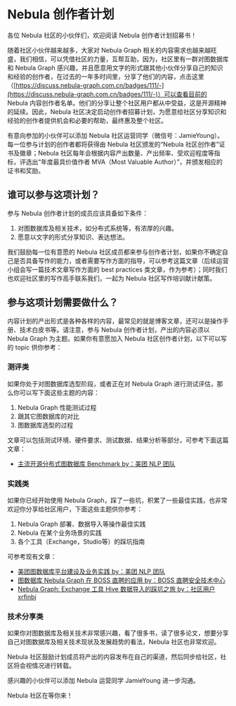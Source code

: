# Nebula 创作者计划

各位 Nebula 社区的小伙伴们，欢迎阅读 Nebula 创作者计划招募书！

随着社区小伙伴越来越多，大家对 Nebula Graph 相关的内容需求也越来越旺盛，我们相信，可以凭借社区的力量，互帮互助，因为，社区里有一群对图数据库和 Nebula Graph 感兴趣，并且愿意用文字的形式跟其他小伙伴分享自己的知识和经验的创作者，在过去的一年多时间里，分享了他们的内容，点击这里（[https://discuss.nebula-graph.com.cn/badges/111/-](https://discuss.nebula-graph.com.cn/badges/111/-)）可以查看目前的 Nebula 内容创作者名单。他们的分享让整个社区用户都从中受益，这是开源精神的延续。因此，Nebula 社区决定启动创作者招募计划，为愿意给社区分享知识和经验的创作者提供机会和必要的帮助，最终惠及整个社区。

有意向参加的小伙伴可以添加 Nebula 社区运营同学（微信号：JamieYoung）。每一位参与计划的创作者都将获得由 Nebula 社区颁发的“Nebula 社区创作者”证书及徽章；Nebula 社区每年会根据内容产出数量、产出频率、受欢迎程度等指标，评选出“年度最具价值作者 MVA（Most Valuable Author）”，并颁发相应的证书和奖励。

## 谁可以参与这项计划？

参与 Nebula 创作者计划的成员应该具备如下条件：

1. 对图数据库及相关技术，如分布式系统等，有浓厚的兴趣。
2. 愿意以文字的形式分享知识、表达想法。

我们鼓励每一位有意愿的 Nebula 社区成员都来参与创作者计划，如果你不确定自己是否具备写作的能力，或者需要写作方面的指导，可以参考这篇文章（后续运营小组会写一篇技术文章写作方面的 best practices 类文章，作为参考）；同时我们也欢迎社区里的写作高手联系我们，一起为 Nebula 社区写作培训献计献策。

## 参与这项计划需要做什么？

内容计划的产出形式是各种各样的内容，最常见的就是博客文章，还可以是操作手册、技术白皮书等。请注意，参与 Nebula 创作者计划，产出的内容必须以 Nebula Graph 为主题。如果你有意愿加入 Nebula 社区创作者计划，以下可以写的 topic 供你参考：

### 测评类

如果你处于对图数据库选型阶段，或者正在对 Nebula Graph 进行测试评估，那么你可以写下面这些主题的内容：

1. Nebula Graph 性能测试过程
2. 跟其它图数据库的对比
3. 图数据库选型的过程

文章可以包括测试环境、硬件要求、测试数据、结果分析等部分，可参考下面这篇文章：

- [主流开源分布式图数据库 Benchmark by：美团 NLP 团队](https://discuss.nebula-graph.com.cn/t/topic/1377)

### 实践类

如果你已经开始使用 Nebula Graph，踩了一些坑，积累了一些最佳实践，也非常欢迎你分享给社区用户，下面这些主题供你参考：

1. Nebula Graph 部署、数据导入等操作最佳实践
2. Nebula 在某个业务场景的实践
3. 各个工具（Exchange，Studio等）的踩坑指南

可参考现有文章：

- [美团图数据库平台建设及业务实践 by：美团 NLP 团队](https://nebula-graph.com.cn/posts/meituan-graph-database-platform-practice/)
- [图数据库 Nebula Graph 在 BOSS 直聘的应用 by：BOSS 直聘安全技术中心](https://discuss.nebula-graph.com.cn/t/topic/1870)
- [Nebula Graph: Exchange 工具 Hive 数据导入的踩坑之旅 by：社区用户 xrfinbj](https://discuss.nebula-graph.com.cn/t/topic/1915)

### 技术分享类

如果你对图数据库及相关技术非常感兴趣，看了很多书，读了很多论文，想要分享自己对图数据库及相关技术现状及发展趋势的看法，Nebula 社区也非常欢迎。

Nebula 社区鼓励计划成员将产出的内容发布在自己的渠道，然后同步给社区，社区将会视情况进行转载。

感兴趣的小伙伴可以添加 Nebula 运营同学 JamieYoung 进一步沟通。

Nebula 社区在等你来！